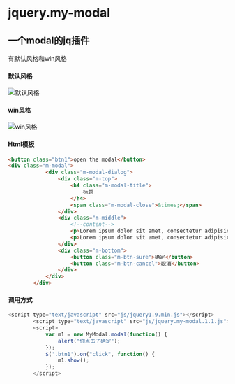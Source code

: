 # jquery.my-modal
一个modal的jq插件
---
有默认风格和win风格

#### 默认风格

![默认风格](http://opok8iwaa.bkt.clouddn.com/image/github/modal/defaultStyle.jpg)

#### win风格

![win风格](http://opok8iwaa.bkt.clouddn.com/image/github/modal/winStyle.jpg)

#### Html模板

```html
<button class="btn1">open the modal</button>
<div class="m-modal">
			<div class="m-modal-dialog">
				<div class="m-top">
					<h4 class="m-modal-title">
						标题
					</h4>
					<span class="m-modal-close">&times;</span>
				</div>
				<div class="m-middle">
					<!--content-->
					<p>Lorem ipsum dolor sit amet, consectetur adipisicing elit. Dicta facere repellat culpa similique officiis praesentium eos! Eum atque maxime beatae similique nihil perferendis laborum tempora amet adipisci corrupti. Porro id.</p>
					<p>Lorem ipsum dolor sit amet, consectetur adipisicing elit. Dicta facere repellat culpa similique officiis praesentium eos! Eum atque maxime beatae similique nihil perferendis laborum tempora amet adipisci corrupti. Porro id.</p>
				</div>
				<div class="m-bottom">
					<button class="m-btn-sure">确定</button>
					<button class="m-btn-cancel">取消</button>
				</div>
			</div>
		</div>
```

#### 调用方式

```javascript
<script type="text/javascript" src="js/jquery1.9.min.js"></script>
		<script type="text/javascript" src="js/jquery.my-modal.1.1.js"></script>
		<script>
			var m1 = new MyModal.modal(function() {
				alert("你点击了确定");
			});
			$('.btn1').on("click", function() {
				m1.show();
			});
		</script>
```

